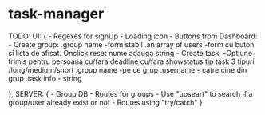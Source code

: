 # task-manager

TODO: 
	UI: {
		- Regexes for signUp
		- Loading icon
		- Buttons from Dashboard: 
			- Create group: 
				.group name -form stabil
				.an array of users -form cu buton si lista de afisat. Onclick reset nume adauga string
			- Create task:
				-Optiune trimis pentru persoana cu/fara deadline cu/fara showstatus tip task 3 tipuri /long/medium/short
				.group name -pe ce grup
				.username - catre cine din grup
				.task info - string <p>
	},
	SERVER: {
		- Group DB
		- Routes for groups
		- Use "upseart" to search if a group/user already exist or not
		- Routes using "try/catch"
	}

